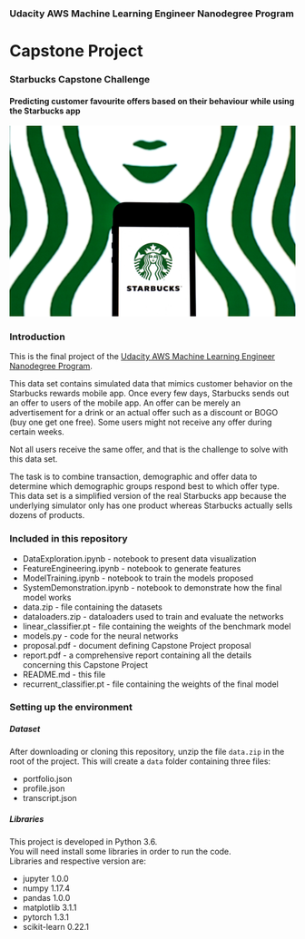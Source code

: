 
### Udacity AWS Machine Learning Engineer Nanodegree Program

# Capstone Project

### Starbucks Capstone Challenge <br> 
#### Predicting customer favourite offers based on their behaviour while using the Starbucks app
![image](https://github.com/salsabeel-tn/Starbucks-Capstone-project/blob/master/starbucks.jpeg)
### Introduction

This is the final project of the [Udacity AWS Machine Learning Engineer Nanodegree Program](https://www.udacity.com/course/machine-learning-engineer-nanodegree--nd009t).


This data set contains simulated data that mimics customer behavior on the Starbucks rewards mobile app. Once every few days, Starbucks sends out an offer to users of the mobile app. An offer can be merely an advertisement for a drink or an actual offer such as a discount or BOGO (buy one get one free). Some users might not receive any offer during certain weeks.

Not all users receive the same offer, and that is the challenge to solve with this data set.

The task is to combine transaction, demographic and offer data to determine which demographic groups respond best to which offer type. This data set is a simplified version of the real Starbucks app because the underlying simulator only has one product whereas Starbucks actually sells dozens of products.

### Included in this repository
- DataExploration.ipynb - notebook to present data visualization
- FeatureEngineering.ipynb - notebook to generate features
- ModelTraining.ipynb - notebook to train the models proposed
- SystemDemonstration.ipynb - notebook to demonstrate how the final model works
- data.zip - file containing the datasets
- dataloaders.zip - dataloaders used to train and evaluate the networks
- linear_classifier.pt - file containing the weights of the benchmark model
- models.py - code for the neural networks
- proposal.pdf - document defining Capstone Project proposal
- report.pdf - a comprehensive report containing all the details concerning this Capstone Project
- README.md - this file
- recurrent_classifier.pt - file containing the weights of the final model


### Setting up the environment

##### Dataset
After downloading or cloning this repository, unzip the file `data.zip` in the root of the project. This will create a `data` folder containing three files:  

- portfolio.json
- profile.json
- transcript.json

##### Libraries
This project is developed in Python 3.6.  
You will need install some libraries in order to run the code.  
Libraries and respective version are:  

- jupyter 1.0.0
- numpy 1.17.4
- pandas 1.0.0
- matplotlib 3.1.1
- pytorch 1.3.1
- scikit-learn 0.22.1

